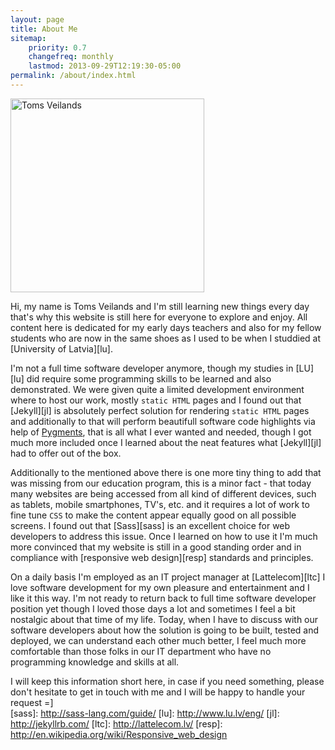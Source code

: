 ```yaml
---
layout: page
title: About Me
sitemap:
    priority: 0.7
    changefreq: monthly
    lastmod: 2013-09-29T12:19:30-05:00
permalink: /about/index.html
--- 
```

<img class="gravatar" src="http://0.gravatar.com/avatar/9e765a86dd5fe4ac5268b0571d16e848?s=310" width="310" height="310" title="Toms VEILANDS" alt="Toms Veilands"/>

Hi, my name is Toms Veilands and I'm still learning new things every day that's why this website is still here for everyone to explore and enjoy. All content here is dedicated for my early days teachers and also for my fellow students who are now in the same shoes as I used to be when I studdied at [University of Latvia][lu].

I'm not a full time software developer anymore, though my studies in [LU][lu] did require some programming skills to be learned and also demonstrated. We were given quite a limited development environment where to host our work, mostly `static HTML` pages and I found out that [Jekyll][jl] is absolutely perfect solution for rendering `static HTML` pages and additionally to that will perform beautifull software code highlights via help of [Pygments](http://pygments.org/ "Python syntax highlights"), that is all what I ever wanted and needed, though I got much more included once I learned about the neat features what [Jekyll][jl] had to offer out of the box.

Additionally to the mentioned above there is one more tiny thing to add that was missing from our education program, this is a minor fact - that today many websites are being accessed from all kind of different devices, such as tablets, mobile smartphones, TV's, etc. and it requires a lot of work to fine tune `CSS` to make the content appear equally good on all possible screens. I found out that [Sass][sass] is an excellent choice for web developers to address this issue. Once I learned on how to use it I'm much more convinced that my website is still in a good standing order and in compliance with [responsive web design][resp] standards and principles.

On a daily basis I'm employed as an IT project manager at [Lattelecom][ltc] I love software development for my own pleasure and entertainment and I like it this way. I'm not ready to return back to full time software developer position yet though I loved those days a lot and sometimes I feel a bit nostalgic about that time of my life. Today, when I have to discuss with our software developers about how the solution is going to be built, tested and deployed, we can understand each other much better, I feel much more comfortable than those folks in our IT department who have no programming knowledge and skills at all.

I will keep this information short here, in case if you need something, please don't hesitate to get in touch with me and I will be happy to handle your request =]
</br>
[sass]:     http://sass-lang.com/guide/
[lu]:       http://www.lu.lv/eng/
[jl]:       http://jekyllrb.com/
[ltc]:      http://lattelecom.lv/
[resp]:     http://en.wikipedia.org/wiki/Responsive_web_design
